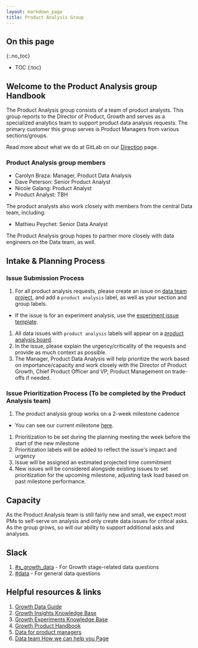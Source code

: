 ```yaml
---
layout: markdown_page
title: Product Analysis Group
---
```


## On this page
{:.no_toc}

- TOC
{:toc}

## Welcome to the Product Analysis group Handbook

The Product Analysis group consists of a team of product analysts. This group reports to the 
Director of Product, Growth and serves as a specialized analytics team to support product data 
analysis requests. The primary customer this group serves is Product Managers from various 
sections/groups.

Read more about what we do at GitLab on our [Direction](https://about.gitlab.com/direction/product-analysis/) page.

### Product Analysis group members

* Carolyn Braza: Manager, Product Data Analysis
* Dave Peterson: Senior Product Analyst
* Nicole Galang: Product Analyst
* Product Analyst: TBH

The product analysts also work closely with members from the central Data team, including:
* Mathieu Peychet: Senior Data Analyst

The Product Analysis group hopes to partner more closely with data engineers on the Data 
team, as well.

## Intake & Planning Process

### Issue Submission Process

1. For all product analysis requests, please create an issue on [data team project](https://gitlab.com/gitlab-data/analytics/-/issues), 
and add a `product analysis` label, as well as your section and group labels.
  * If the issue is for an experiment analysis, use the [experiment issue template](https://gitlab.com/gitlab-data/analytics/-/blob/master/.gitlab/issue_templates/experiment_template.md).
1. All data issues with `product analysis` labels will appear on a [product analysis board](https://gitlab.com/gitlab-data/analytics/-/issues?scope=all&utf8=%E2%9C%93&state=opened&label_name[]=product%20analytics).
1. In the issue, please explain the urgency/criticality of the requests and provide as much context as possible.
1. The Manager, Product Data Analysis will help prioritize the work based on importance/capacity and 
work closely with the Director of Product Growth, Chief Product Officer and VP, Product Management on trade-offs if needed.

### Issue Prioritization Process (To be completed by the Product Analysis team)

1. The product analysis group works on a 2-week milestone cadence
  * You can see our current milestone [here](https://gitlab.com/gitlab-data/analytics/-/boards/2329061?scope=all&label_name[]=product%20analysis&milestone_title=%23started).
1. Prioritization to be set during the planning meeting the week before the start of the new milestone
1. Prioritization labels will be added to reflect the issue's impact and urgency
1. Issue will be assigned an estimated projected time commitment
1. New issues will be considered alongside existing issues to set prioritization for the upcoming 
milestone, adjusting task load based on past milestone performance.

## Capacity

As the Product Analysis team is still fairly new and small, we expect most PMs to self-serve 
on analysis and only create data issues for critical asks. As the group grows, so will our ability 
to support additional asks and analyses.

## Slack

1. [#s_growth_data](https://gitlab.slack.com/messages/s_growth_data/) - For Growth stage-related data questions
1. [#data](https://gitlab.slack.com/messages/data/) - For general data questions 

## Helpful resources & links

1. [Growth Data Guide](/handbook/product/product-analysis/growth-data-guide/)
1. [Growth Insights Knowledge Base](/direction/growth/#growth-insights-knowledge-base)
1. [Growth Experiments Knowledge Base](/direction/growth/#growth-experiments-knowledge-base)
1. [Growth Product Handbook](/handbook/product/growth/)
1. [Data for product managers](/handbook/business-technology/data-team/programs/data-for-product-managers/)
1. [Data team How we can help you Page](/handbook/business-technology/data-team/#how-we-can-help-you)

